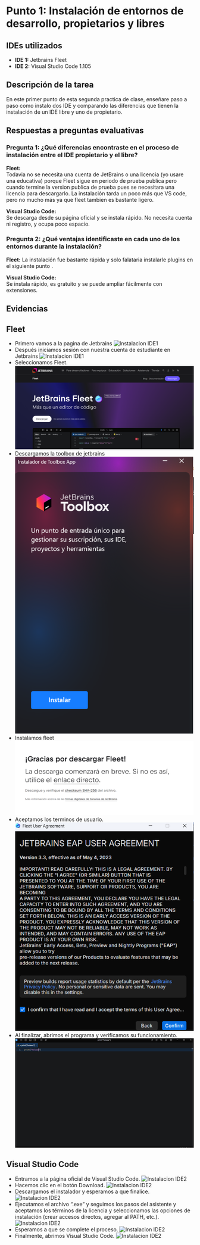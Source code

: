 # Punto 1: Instalación de entornos de desarrollo, propietarios y libres

## IDEs utilizados
- **IDE 1:** Jetbrains Fleet 
- **IDE 2:** Visual Studio Code 1.105

## Descripción de la tarea
En este primer punto de esta segunda practica de clase, enseñare paso a paso como instalo dos IDE y comparando las diferencias que tienen la instalación de un IDE libre y uno de propietario.

## Respuestas a preguntas evaluativas

### Pregunta 1: ¿Qué diferencias encontraste en el proceso de instalación entre el IDE propietario y el libre?
**Fleet:**  
Todavia no se necesita una cuenta de JetBrains o una licencia (yo usare una educativa) porque Fleet sigue en periodo de prueba publica pero cuando termine la version publica de prueba pues se necesitara una licencia para descargarlo. La instalación tarda un poco más que VS code, pero no mucho más ya que fleet tambien es bastante ligero.

**Visual Studio Code:**  
Se descarga desde su página oficial y se instala rápido. No necesita cuenta ni registro, y ocupa poco espacio.

### Pregunta 2: ¿Qué ventajas identificaste en cada uno de los entornos durante la instalación?
**Fleet:** 
La instalación fue bastante rápida y solo falataria instalarle plugins en el siguiente punto .

**Visual Studio Code:**  
Se instala rápido, es gratuito y se puede ampliar fácilmente con extensiones.


## Evidencias
## Fleet
- Primero vamos a la pagina de Jetbrains
![Instalacion IDE1](capturas/punto1_ide1_instalacion1.png.PNG)
- Después iniciamos sesión con nuestra cuenta de estudiante en Jetbrains
![Instalacion IDE1](capturas/punto1_ide1_instalacion2.png.PNG)
- Seleccionamos Fleet.
![Instalacion IDE1](capturas/punto1_ide1_instalacion3.png)
- Descargamos la toolbox de jetbrains
![Instalacion IDE1](capturas/punto1_ide1_instalacion5.png)
- Instalamos fleet
![Instalacion IDE1](capturas/punto1_ide1_instalacion4.png)
- Aceptamos los terminos de usuario.
![Instalacion IDE1](capturas/punto1_ide1_instalacion6.png)
- Al finalizar, abrimos el programa y verificamos su funcionamiento.
![Instalacion IDE1](capturas/punto1_ide1_instalacion7.png)
## Visual Studio Code
- Entramos a la página oficial de Visual Studio Code.
![Instalacion IDE2](capturas/punto1_ide2_instalacion1.png)
- Hacemos clic en el botón Download.
![Instalacion IDE2](capturas/punto1_ide2_instalacion2.png)
- Descargamos el instalador y esperamos a que finalice.
![Instalacion IDE2](capturas/punto1_ide2_instalacion3.png)
- Ejecutamos el archivo “.exe” y seguimos los pasos del asistente y aceptamos los términos de la licencia y seleccionamos las opciones de instalación (crear accesos directos, agregar al PATH, etc.).
![Instalacion IDE2](capturas/punto1_ide2_instalacion4.png)
- Esperamos a que se complete el proceso.
![Instalacion IDE2](capturas/punto1_ide2_instalacion5.png)
- Finalmente, abrimos Visual Studio Code.
![Instalacion IDE2](capturas/punto1_ide2_instalacion6.png)
